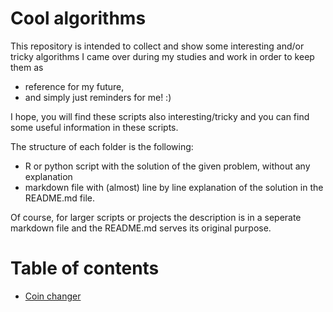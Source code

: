# Cool algorithms

This repository is intended to collect and show some interesting and/or tricky algorithms I came over during my studies and work in order to keep them as 
* reference for my future,
* and simply just reminders for me! :) 

I hope, you will find these scripts also interesting/tricky and you can find some useful information in these scripts.


The structure of each folder is the following:  
- R or python script with the solution of the given problem, without any explanation
- markdown file with (almost) line by line explanation of the solution in the README.md file. 

Of course, for larger scripts or projects the description is in a seperate markdown file and the README.md serves its original purpose.

# Table of contents

- [Coin changer](coin_changer/README.md)

